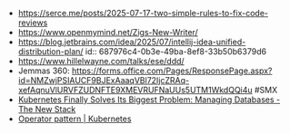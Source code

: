 - https://serce.me/posts/2025-07-17-two-simple-rules-to-fix-code-reviews
- https://www.openmymind.net/Zigs-New-Writer/
- https://blog.jetbrains.com/idea/2025/07/intellij-idea-unified-distribution-plan/
  id:: 687976c4-0b3e-49ba-8ef8-33b50b6379d6
- https://www.hillelwayne.com/talks/ese/ddd/
- Jemmas 360: https://forms.office.com/Pages/ResponsePage.aspx?id=NMZwjPSIAUCF9BJExAaaqVBl72IjcZRAq-xefAqnuVlURVFZUDNFTE9XMEVRUFNaUUs5UTM1WkdQQi4u #SMX
- [Kubernetes Finally Solves Its Biggest Problem: Managing Databases - The New Stack](https://thenewstack.io/kubernetes-finally-solves-its-biggest-problem-managing-databases/)
- [Operator pattern | Kubernetes](https://kubernetes.io/docs/concepts/extend-kubernetes/operator/)